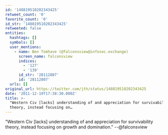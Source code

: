 ```yaml
---
id: '148819510202343425'
retweet_count: '0'
favorite_count: '0'
id_str: '148819510202343425'
retweeted: false
entities:
  hashtags: []
  symbols: []
  user_mentions:
    - name: Ben Tomhave (@falconsview@infosec.exchange)
      screen_name: falconsview
      indices:
        - '127'
        - '139'
      id_str: '28112807'
      id: '28112807'
  urls: []
original_url: https://twitter.com/jth/status/148819510202343425
date: '2011-12-19T17:38:30.000Z'
title: >-
  "Western Civ [lacks] understanding of and appreciation for survivability
  theory, instead focusing on…
---
```


"Western Civ [lacks] understanding of and appreciation for survivability theory, instead focusing on growth and domination." --@falconsview
